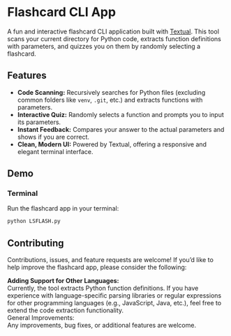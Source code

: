 # Flashcard CLI App

A fun and interactive flashcard CLI application built with [Textual](https://textual.textualize.io/). This tool scans your current directory for Python code, extracts function definitions with parameters, and quizzes you on them by randomly selecting a flashcard.

## Features

- **Code Scanning:** Recursively searches for Python files (excluding common folders like `venv`, `.git`, etc.) and extracts functions with parameters.
- **Interactive Quiz:** Randomly selects a function and prompts you to input its parameters.
- **Instant Feedback:** Compares your answer to the actual parameters and shows if you are correct.
- **Clean, Modern UI:** Powered by Textual, offering a responsive and elegant terminal interface.

## Demo 

### Terminal
Run the flashcard app in your terminal:

```bash
python LSFLASH.py
```
## Contributing
Contributions, issues, and feature requests are welcome!
If you’d like to help improve the flashcard app, please consider the following:

**Adding Support for Other Languages:** <br>
Currently, the tool extracts Python function definitions. If you have experience with language-specific parsing libraries or regular expressions for other programming languages (e.g., JavaScript, Java, etc.), feel free to extend the code extraction functionality.
<br>
General Improvements:<br>
Any improvements, bug fixes, or additional features are welcome.
